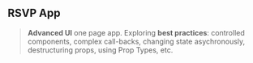 ## RSVP App

> **Advanced UI** one page app. Exploring **best practices**: controlled components, complex call-backs, changing state asychronously, destructuring props, using Prop Types, etc. 